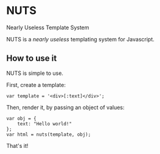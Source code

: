 # NUTS
Nearly Useless Template System

NUTS is a _nearly useless_ templating system for Javascript.

## How to use it
NUTS is simple to use.

First, create a template:

```
var template = '<div>[:text]</div>';
```

Then, render it, by passing an object of values:

```
var obj = {
    text: "Hello world!"
};
var html = nuts(template, obj);
```


That's it!
